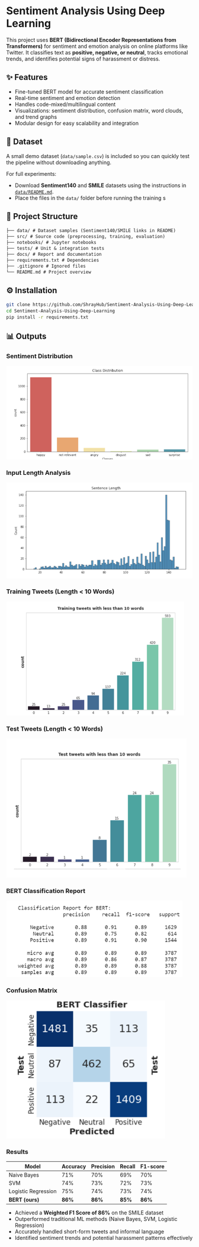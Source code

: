# Sentiment Analysis Using Deep Learning

This project uses **BERT (Bidirectional Encoder Representations from Transformers)** for sentiment and emotion analysis on online platforms like Twitter. It classifies text as **positive, negative, or neutral**, tracks emotional trends, and identifies potential signs of harassment or distress.


## ✨ Features
- Fine-tuned BERT model for accurate sentiment classification  
- Real-time sentiment and emotion detection  
- Handles code-mixed/multilingual content  
- Visualizations: sentiment distribution, confusion matrix, word clouds, and trend graphs  
- Modular design for easy scalability and integration  


## 📂 Dataset

A small demo dataset (`data/sample.csv`) is included so you can quickly test the pipeline without downloading anything.

For full experiments:  
- Download **Sentiment140** and **SMILE** datasets using the instructions in [`data/README.md`](data/README.md).  
- Place the files in the `data/` folder before running the training s


## 📂 Project Structure
```
├── data/ # Dataset samples (Sentiment140/SMILE links in README)
├── src/ # Source code (preprocessing, training, evaluation)
├── notebooks/ # Jupyter notebooks
├── tests/ # Unit & integration tests
├── docs/ # Report and documentation
├── requirements.txt # Dependencies
├── .gitignore # Ignored files
└── README.md # Project overview
```

## ⚙️ Installation
```bash
git clone https://github.com/ShrayHub/Sentiment-Analysis-Using-Deep-Learning
cd Sentiment-Analysis-Using-Deep-Learning
pip install -r requirements.txt
```

## 📊 Outputs 

### Sentiment Distribution
![Emotion Distribution](emotion_distribution.png)

### Input Length Analysis
![Input Length](input_length.png)

### Training Tweets (Length < 10 Words)
![Training Tweets](train_tweets.png)

### Test Tweets (Length < 10 Words)
![Test Tweets](test_tweets.png)

### BERT Classification Report
![Classification Report](classification_report.png)

### Confusion Matrix
![Confusion Matrix](confusion_matrix.png)


### Results

| Model              | Accuracy | Precision | Recall | F1-score |
|--------------------|----------|-----------|--------|----------|
| Naive Bayes        | 71%      | 70%       | 69%    | 70%      |
| SVM                | 74%      | 73%       | 72%    | 73%      |
| Logistic Regression| 75%      | 74%       | 73%    | 74%      |
| **BERT (ours)**    | **86%**  | **86%**   | **85%**| **86%**  |


- Achieved a **Weighted F1 Score of 86%** on the SMILE dataset  
- Outperformed traditional ML methods (Naive Bayes, SVM, Logistic Regression)  
- Accurately handled short-form tweets and informal language  
- Identified sentiment trends and potential harassment patterns effectively
